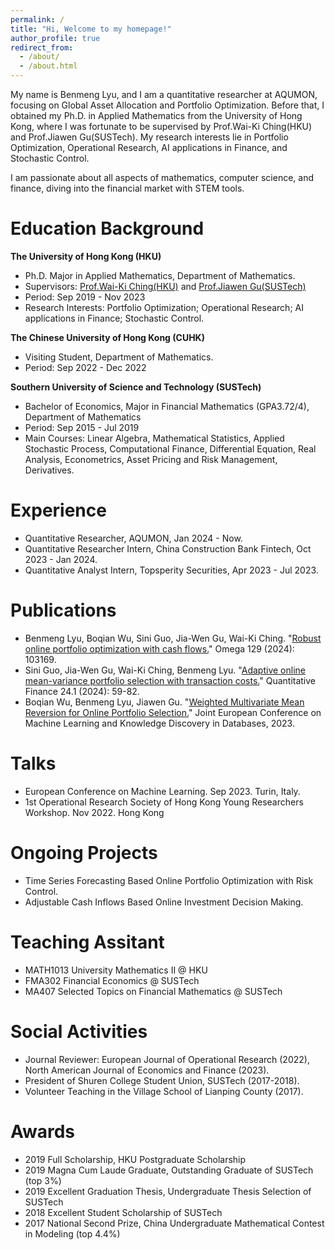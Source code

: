 ```yaml
---
permalink: /
title: "Hi, Welcome to my homepage!"
author_profile: true
redirect_from: 
  - /about/
  - /about.html
---
```


My name is Benmeng Lyu, and I am a quantitative researcher at AQUMON, focusing on Global Asset Allocation and Portfolio Optimization. Before that, I obtained my Ph.D. in Applied Mathematics from the University of Hong Kong, where I was fortunate to be supervised by Prof.Wai-Ki Ching(HKU) and Prof.Jiawen Gu(SUSTech). My research interests lie in Portfolio Optimization, Operational Research, AI applications in Finance, and Stochastic Control.

I am passionate about all aspects of mathematics, computer science, and finance, diving into the financial market with STEM tools.

Education Background
======
**The University of Hong Kong (HKU)**

* Ph.D. Major in Applied Mathematics, Department of Mathematics.
* Supervisors: [Prof.Wai-Ki Ching(HKU)](https://hkumath.hku.hk/~wkc/) and [Prof.Jiawen Gu(SUSTech)](https://math.sustech.edu.cn/e/gujiawen)
* Period: Sep 2019 - Nov 2023
* Research Interests: Portfolio Optimization; Operational Research; AI applications in Finance; Stochastic Control.

**The Chinese University of Hong Kong (CUHK)**

* Visiting Student, Department of Mathematics.
* Period: Sep 2022 - Dec 2022

**Southern University of Science and Technology (SUSTech)**

* Bachelor of Economics, Major in Financial Mathematics (GPA3.72/4), Department of Mathematics
* Period: Sep 2015 - Jul 2019
* Main Courses: Linear Algebra, Mathematical Statistics, Applied Stochastic Process, Computational Finance, Differential Equation, Real Analysis, Econometrics, Asset Pricing and Risk Management, Derivatives.

Experience
======
* Quantitative Researcher, AQUMON, Jan 2024 - Now.
* Quantitative Researcher Intern, China Construction Bank Fintech, Oct 2023 - Jan 2024.
* Quantitative Analyst Intern, Topsperity Securities, Apr 2023 - Jul 2023.

Publications
======
* Benmeng Lyu, Boqian Wu, Sini Guo, Jia-Wen Gu, Wai-Ki Ching. "[Robust online portfolio optimization with cash flows.](https://www.sciencedirect.com/science/article/abs/pii/S0305048324001348)" Omega 129 (2024): 103169.
* Sini Guo, Jia-Wen Gu, Wai-Ki Ching, Benmeng Lyu. "[Adaptive online mean-variance portfolio selection with transaction costs.](https://www.tandfonline.com/doi/abs/10.1080/14697688.2023.2287134)" Quantitative Finance 24.1 (2024): 59-82.
* Boqian Wu, Benmeng Lyu, Jiawen Gu. "[Weighted Multivariate Mean Reversion for Online Portfolio Selection.](https://link.springer.com/chapter/10.1007/978-3-031-43424-2_16)" Joint European Conference on Machine Learning and Knowledge Discovery in Databases, 2023.

Talks
======
* European Conference on Machine Learning. Sep 2023. Turin, Italy.
* 1st Operational Research Society of Hong Kong Young Researchers Workshop. Nov 2022. Hong Kong

Ongoing Projects
======
* Time Series Forecasting Based Online Portfolio Optimization with Risk Control.
* Adjustable Cash Inflows Based Online Investment Decision Making.


Teaching Assitant
======
* MATH1013 University Mathematics II @ HKU
* FMA302 Financial Economics @ SUSTech
* MA407 Selected Topics on Financial Mathematics @ SUSTech
  
Social Activities
======
* Journal Reviewer: European Journal of Operational Research (2022), North American Journal of Economics and Finance (2023).
* President of Shuren College Student Union, SUSTech (2017-2018).
* Volunteer Teaching in the Village School of Lianping County (2017).

Awards
======
* 2019 Full Scholarship, HKU Postgraduate Scholarship 
* 2019 Magna Cum Laude Graduate, Outstanding Graduate of SUSTech (top 3%)
* 2019 Excellent Graduation Thesis, Undergraduate Thesis Selection of SUSTech
* 2018 Excellent Student Scholarship of SUSTech
* 2017 National Second Prize, China Undergraduate Mathematical Contest in Modeling (top 4.4%)
